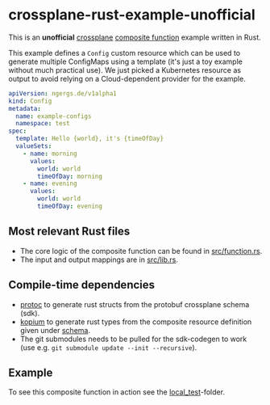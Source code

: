 # crossplane-rust-example-unofficial

This is an **unofficial** [crossplane](https://www.crossplane.io/) [composite function](https://docs.crossplane.io/latest/guides/write-a-composition-function-in-go/) example written in Rust.

This example defines a `Config` custom resource which can be used to generate multiple ConfigMaps using a template 
(it's just a toy example without much practical use). We just picked a Kubernetes resource as output to avoid relying on
a Cloud-dependent provider for the example.

```yaml
apiVersion: ngergs.de/v1alpha1
kind: Config
metadata:
  name: example-configs
  namespace: test
spec:
  template: Hello {world}, it's {timeOfDay}
  valueSets:
    - name: morning
      values:
        world: world
        timeOfDay: morning
    - name: evening
      values:
        world: world
        timeOfDay: evening
```

## Most relevant Rust files

- The core logic of the composite function can be found in [src/function.rs](src/function.rs).
- The input and output mappings are in [src/lib.rs](src/lib.rs).

## Compile-time dependencies

- [protoc](https://protobuf.dev/installation/) to generate rust structs from the protobuf crossplane schema (sdk).
- [kopium](https://github.com/kube-rs/kopium) to generate rust types from the composite resource definition given under [schema](schema).
- The git submodules needs to be pulled for the sdk-codegen to work (use e.g. `git submodule update --init --recursive`).

## Example

To see this composite function in action see the [local_test](local_test)-folder.